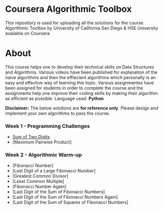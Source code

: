 # Coursera Algorithmic Toolbox
This repository is used for uploading all the solutions for the course Algorithmic Toolbox by University of California San Diego &amp; HSE University available on Coursera

# About
This course helps one to develop their technical skills on Data Structures and Algorithms. Various videos have been published for explanation of the naive algortihms and then the effiecient algorithms which personally is an easy and effective way of learning this topic. Various assignmentss have been assigned for students in order to complete the course and the assignments help one improve their coding skills by making their algorithm as efficient as possible.
Language used: **Python**

**Disclaimer:** The below solutions are **for reference only**. Please design and implement your own algorithms to pass the course.

### Week 1 - Programming Challenges
- [Sum of Two Digits](https://github.com/nikesnoop/Coursera-Algorithmic-Toolbox/blob/main/Week%201/AplusB.py)
- [Maximum Pairwise Product]

### Week 2 - Algorithmic Warm-up
- [Fibonacci Number]
- [Last Digit of a Large Fibonacci Number]
- [Greatest Common Divisor]
- [Least Common Multiple]
- [Fibonacci Number Again]
- [Last Digit of the Sum of Fibonacci Numbers]
- [Last Digit of the Sum of Fibonacci Numbers Again]
- [Last Digit of the Sum of Squares of Fibonacci Numbers]

